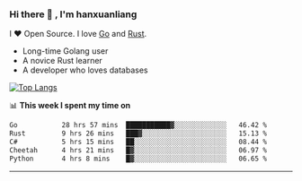 ### Hi there 👋 , I'm hanxuanliang

<!--
**hanxuanliang/hanxuanliang** is a ✨ _special_ ✨ repository because its `README.md` (this file) appears on your GitHub profile.

Here are some ideas to get you started:

- 🔭 I’m currently working on ...
- 🌱 I’m currently learning ...
- 👯 I’m looking to collaborate on ...
- 🤔 I’m looking for help with ...
- 💬 Ask me about ...
- 📫 How to reach me: ...
- 😄 Pronouns: ...
- ⚡ Fun fact: ...
-->
I ❤ Open Source. I love [Go](https://golang.org) and [Rust](https://www.rust-lang.org/zh-CN/).

* Long-time Golang user
* A novice Rust learner
* A developer who loves databases

[![Top Langs](https://github-readme-stats.vercel.app/api?username=hanxuanliang&show_icons=true&count_private=true&line_height=40)](https://github.com/anuraghazra/github-readme-stats)

📊 **This week I spent my time on**
<!--START_SECTION:waka-->

```txt
Go           28 hrs 57 mins  ███████████▓░░░░░░░░░░░░░   46.42 %
Rust         9 hrs 26 mins   ███▓░░░░░░░░░░░░░░░░░░░░░   15.13 %
C#           5 hrs 15 mins   ██░░░░░░░░░░░░░░░░░░░░░░░   08.44 %
Cheetah      4 hrs 21 mins   █▓░░░░░░░░░░░░░░░░░░░░░░░   06.97 %
Python       4 hrs 8 mins    █▓░░░░░░░░░░░░░░░░░░░░░░░   06.65 %
```

<!--END_SECTION:waka-->

***
